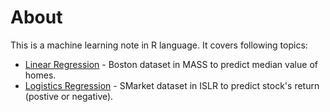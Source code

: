 # About
This is a machine learning note in R language. It covers following topics:
* [Linear Regression](https://github.com/woo-chia-wei/r-machine-learning/blob/master/linear-regression.ipynb) - Boston dataset in MASS to predict median value of homes.
* [Logistics Regression](https://github.com/woo-chia-wei/r-machine-learning/blob/master/logistics-regression.ipynb) - SMarket dataset in ISLR to predict stock's return (postive or negative).
